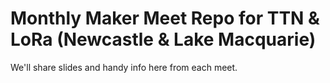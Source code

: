 # Monthly Maker Meet Repo for TTN & LoRa (Newcastle & Lake Macquarie)

We'll share slides and handy info here from each meet. 
